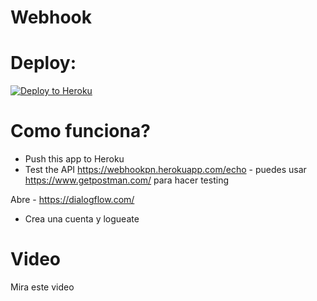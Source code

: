 # Webhook


# Deploy:
[![Deploy to Heroku](https://www.herokucdn.com/deploy/button.svg)](https://heroku.com/deploy)

# Como funciona?
- Push this app to Heroku
- Test the API https://webhookpn.herokuapp.com/echo - puedes usar https://www.getpostman.com/ para hacer testing

Abre - https://dialogflow.com/
- Crea una cuenta y logueate

# Video
Mira este video
